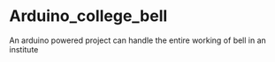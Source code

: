 # Arduino_college_bell
An arduino powered project can handle the entire working of bell in an institute 
